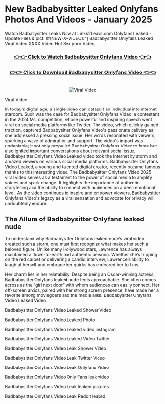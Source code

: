 # New Badbabysitter Leaked Onlyfans Photos And Videos - January 2025

Watch Badbabysitter Leaks Now at Links2Leaks.com Onlyfans Leaked - Update Files & pict. !#[NEW-X~VIDEOs™] Badbabysitter Onlyfans Leaked Viral Video XNXX Video Hot Sex porn Video
<br>
<div align="center">
<h3><a href="https://links2leaks.com/badbabysitter" rel="nofollow">👉👉 Click to Watch Badbabysitter Onlyfans Video 👈👈</a></h3>
<h3><a href="https://links2leaks.com/badbabysitter" rel="nofollow">👉👉 Click to Download Badbabysitter Onlyfans Video 👈👈</a></h3>
<br>
<a href="https://links2leaks.com/badbabysitter" rel="nofollow"><img src="https://i.ibb.co/Gkj2r4b/banner.png" alt="Viral Video" style="max-width: 100%; display: inline-block;" data-target="animated-imageImage"></a>
</div>

Viral Video

In today's digital age, a single video can catapult an individual into internet stardom. Such was the case for Badbabysitter Onlyfans Video, a contestant in the 2024 Ms. competition, whose powerful and inspiring speech went viral on social media platforms like Twitter.
The video, which quickly gained traction, captured Badbabysitter Onlyfans Video's passionate delivery as she addressed a pressing social issue. Her words resonated with viewers, sparking a wave of admiration and support. The video's impact was undeniable; it not only propelled Badbabysitter Onlyfans Video to fame but also ignited important conversations about relevant social issue.
Badbabysitter Onlyfans Video Leaked video took the internet by storm and amazed viewers on various social media platforms. Badbabysitter Onlyfans Video Leaked, a young and talented digital creator, recently became famous thanks to this interesting video.
The Badbabysitter Onlyfans Video 2025 viral video serves as a testament to the power of social media to amplify voices and spark change. It highlights the importance of authentic storytelling and the ability to connect with audiences on a deep emotional level. As the video continues to inspire and empower viewers, Badbabysitter Onlyfans Video's legacy as a viral sensation and advocate for privacy will undoubtedly endure.

<h2>The Allure of Badbabysitter Onlyfans leaked nude</h2>


To understand why Badbabysitter Onlyfans leaked nude’s viral video created such a storm, one must first recognize what makes her such a beloved figure. Unlike many Hollywood stars, Lawrence has always maintained a down-to-earth and authentic persona. Whether she’s tripping on the red carpet or delivering a candid interview, Lawrence’s ability to laugh at herself and embrace her quirks has endeared her to fans.

Her charm lies in her relatability. Despite being an Oscar-winning actress, Badbabysitter Onlyfans leaked nude feels approachable. She often comes across as the "girl next door" with whom audiences can easily connect. Her off-screen antics, paired with her strong screen presence, have made her a favorite among moviegoers and the media alike.
Badbabysitter Onlyfans Video Leaked Video

Badbabysitter Onlyfans Video Leaked Shower Video

Badbabysitter Onlyfans Video Leaked Photo

Badbabysitter Onlyfans Video Leaked video instagram

Badbabysitter Onlyfans Video Leaked Video Twitter

Badbabysitter Onlyfans Video Leak Shower Video

Badbabysitter Onlyfans Video Leak Twitter Video

Badbabysitter Onlyfans Video Leak Onlyfans Video

Badbabysitter Onlyfans Video Only Fans leak video

Badbabysitter Onlyfans Video Leak leaked pictures

Badbabysitter Onlyfans Video Leak Reddit leaked